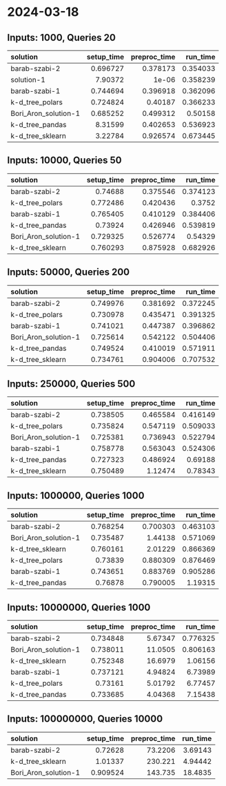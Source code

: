# 2024-03-18

## Inputs: 1000, Queries 20

| solution             |   setup_time |   preproc_time |   run_time |
|:---------------------|-------------:|---------------:|-----------:|
| barab-szabi-2        |     0.696727 |       0.378173 |   0.354033 |
| solution-1           |     7.90372  |       1e-06    |   0.358239 |
| barab-szabi-1        |     0.744694 |       0.396918 |   0.362096 |
| k-d_tree_polars      |     0.724824 |       0.40187  |   0.366233 |
| Bori_Aron_solution-1 |     0.685252 |       0.499312 |   0.50158  |
| k-d_tree_pandas      |     8.31599  |       0.402653 |   0.536923 |
| k-d_tree_sklearn     |     3.22784  |       0.926574 |   0.673445 |

## Inputs: 10000, Queries 50

| solution             |   setup_time |   preproc_time |   run_time |
|:---------------------|-------------:|---------------:|-----------:|
| barab-szabi-2        |     0.74688  |       0.375546 |   0.374123 |
| k-d_tree_polars      |     0.772486 |       0.420436 |   0.3752   |
| barab-szabi-1        |     0.765405 |       0.410129 |   0.384406 |
| k-d_tree_pandas      |     0.73924  |       0.426946 |   0.539819 |
| Bori_Aron_solution-1 |     0.729325 |       0.526774 |   0.54329  |
| k-d_tree_sklearn     |     0.760293 |       0.875928 |   0.682926 |

## Inputs: 50000, Queries 200

| solution             |   setup_time |   preproc_time |   run_time |
|:---------------------|-------------:|---------------:|-----------:|
| barab-szabi-2        |     0.749976 |       0.381692 |   0.372245 |
| k-d_tree_polars      |     0.730978 |       0.435471 |   0.391325 |
| barab-szabi-1        |     0.741021 |       0.447387 |   0.396862 |
| Bori_Aron_solution-1 |     0.725614 |       0.542122 |   0.504406 |
| k-d_tree_pandas      |     0.749524 |       0.410019 |   0.571911 |
| k-d_tree_sklearn     |     0.734761 |       0.904006 |   0.707532 |

## Inputs: 250000, Queries 500

| solution             |   setup_time |   preproc_time |   run_time |
|:---------------------|-------------:|---------------:|-----------:|
| barab-szabi-2        |     0.738505 |       0.465584 |   0.416149 |
| k-d_tree_polars      |     0.735824 |       0.547119 |   0.509033 |
| Bori_Aron_solution-1 |     0.725381 |       0.736943 |   0.522794 |
| barab-szabi-1        |     0.758778 |       0.563043 |   0.524306 |
| k-d_tree_pandas      |     0.727323 |       0.486924 |   0.69188  |
| k-d_tree_sklearn     |     0.750489 |       1.12474  |   0.78343  |

## Inputs: 1000000, Queries 1000

| solution             |   setup_time |   preproc_time |   run_time |
|:---------------------|-------------:|---------------:|-----------:|
| barab-szabi-2        |     0.768254 |       0.700303 |   0.463103 |
| Bori_Aron_solution-1 |     0.735487 |       1.44138  |   0.571069 |
| k-d_tree_sklearn     |     0.760161 |       2.01229  |   0.866369 |
| k-d_tree_polars      |     0.73839  |       0.880309 |   0.876469 |
| barab-szabi-1        |     0.743651 |       0.883769 |   0.905286 |
| k-d_tree_pandas      |     0.76878  |       0.790005 |   1.19315  |

## Inputs: 10000000, Queries 1000

| solution             |   setup_time |   preproc_time |   run_time |
|:---------------------|-------------:|---------------:|-----------:|
| barab-szabi-2        |     0.734848 |        5.67347 |   0.776325 |
| Bori_Aron_solution-1 |     0.738011 |       11.0505  |   0.806163 |
| k-d_tree_sklearn     |     0.752348 |       16.6979  |   1.06156  |
| barab-szabi-1        |     0.737121 |        4.94824 |   6.73989  |
| k-d_tree_polars      |     0.73161  |        5.01792 |   6.77457  |
| k-d_tree_pandas      |     0.733685 |        4.04368 |   7.15438  |

## Inputs: 100000000, Queries 10000

| solution             |   setup_time |   preproc_time |   run_time |
|:---------------------|-------------:|---------------:|-----------:|
| barab-szabi-2        |     0.72628  |        73.2206 |    3.69143 |
| k-d_tree_sklearn     |     1.01337  |       230.221  |    4.94442 |
| Bori_Aron_solution-1 |     0.909524 |       143.735  |   18.4835  |